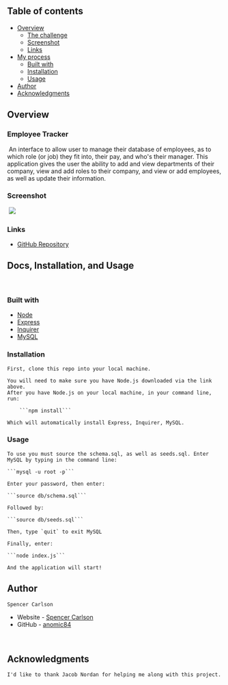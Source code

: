 ## Table of contents
- [Overview](#overview)
  - [The challenge](#the-challenge)
  - [Screenshot](#screenshot)
  - [Links](#links)
- [My process](#my-process)
  - [Built with](#built-with)
  - [Installation](#installation)
  - [Usage](#usage)
- [Author](#author)
- [Acknowledgments](#acknowledgments)
​
​

## Overview
### Employee Tracker
​
    An interface to allow user to manage their database of employees, as to which role (or job) they fit into, their pay, and who's their manager. This application gives the user the ability to add and view departments of their company, view and add roles to their company, and view or add employees, as well as update their information.
​
### Screenshot
​
![](https://i.imgur.com/w5u9uyu.png)
​
### Links
- [GitHub Repository](https://github.com/anomic84/Employee-Tracker)
​
## Docs, Installation, and Usage
​
### Built with
- [Node](https://nodejs.org/)
- [Express](https://expressjs.com/)
- [Inquirer](https://www.example.com)
- [MySQL](https://www.example.com)
​
### Installation

    First, clone this repo into your local machine.

    You will need to make sure you have Node.js downloaded via the link above. 
    After you have Node.js on your local machine, in your command line, run: 

        ```npm install```

    Which will automatically install Express, Inquirer, MySQL.

### Usage

    To use you must source the schema.sql, as well as seeds.sql. Enter MySQL by typing in the command line:

    ```mysql -u root -p```

    Enter your password, then enter:

    ```source db/schema.sql```

    Followed by:

    ```source db/seeds.sql```

    Then, type `quit` to exit MySQL

    Finally, enter:

    ```node index.js```

    And the application will start!



## Author
    Spencer Carlson
- Website - [Spencer Carlson](https://spencerccarlson.com)
- GitHub - [anomic84](https://github.com/anomic84)
​

​
## Acknowledgments
    I'd like to thank Jacob Nordan for helping me along with this project.
​


